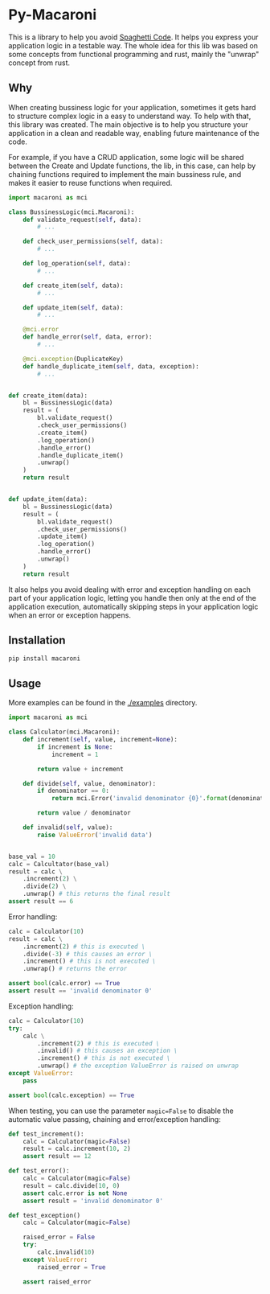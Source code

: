 # Py-Macaroni

This is a library to help you avoid
[Spaghetti Code](https://en.wikipedia.org/wiki/Spaghetti_code). It helps you
express your application logic in a testable way. The whole idea for this lib
was based on some concepts from functional programming and rust, mainly the
"unwrap" concept from rust.

## Why

When creating bussiness logic for your application, sometimes it gets hard to
structure complex logic in a easy to understand way. To help with that, this
library was created. The main objective is to help you structure your
application in a clean and readable way, enabling future maintenance of the
code.

For example, if you have a CRUD application, some logic will be shared between
the Create and Update functions, the lib, in this case, can help by chaining
functions required to implement the main bussiness rule, and makes it easier to
reuse functions when required.

```python
import macaroni as mci

class BussinessLogic(mci.Macaroni):
    def validate_request(self, data):
        # ...

    def check_user_permissions(self, data):
        # ...

    def log_operation(self, data):
        # ...

    def create_item(self, data):
        # ...

    def update_item(self, data):
        # ...

    @mci.error
    def handle_error(self, data, error):
        # ...

    @mci.exception(DuplicateKey)
    def handle_duplicate_item(self, data, exception):
        # ...


def create_item(data):
    bl = BussinessLogic(data)
    result = (
        bl.validate_request()
        .check_user_permissions()
        .create_item()
        .log_operation()
        .handle_error()
        .handle_duplicate_item()
        .unwrap()
    )
    return result


def update_item(data):
    bl = BussinessLogic(data)
    result = (
        bl.validate_request()
        .check_user_permissions()
        .update_item()
        .log_operation()
        .handle_error()
        .unwrap()
    )
    return result
```

It also helps you avoid dealing with error and exception handling on each part
of your application logic, letting you handle then only at the end of the
application execution, automatically skipping steps in your application logic
when an error or exception happens.

## Installation

```
pip install macaroni
```

## Usage

More examples can be found in the [./examples](./examples) directory.

```python
import macaroni as mci

class Calculator(mci.Macaroni):
    def increment(self, value, increment=None):
        if increment is None:
            increment = 1

        return value + increment

    def divide(self, value, denominator):
        if denominator == 0:
            return mci.Error('invalid denominator {0}'.format(denominator))

        return value / denominator

    def invalid(self, value):
        raise ValueError('invalid data')


base_val = 10
calc = Calcultator(base_val)
result = calc \
    .increment(2) \
    .divide(2) \
    .unwrap() # this returns the final result
assert result == 6
```

Error handling:

```python
calc = Calculator(10)
result = calc \
    .increment(2) # this is executed \
    .divide(-3) # this causes an error \
    .increment() # this is not executed \
    .unwrap() # returns the error

assert bool(calc.error) == True
assert result == 'invalid denominator 0'
```

Exception handling:

```python
calc = Calculator(10)
try:
    calc \
        .increment(2) # this is executed \
        .invalid() # this causes an exception \
        .increment() # this is not executed \
        .unwrap() # the exception ValueError is raised on unwrap
except ValueError:
    pass

assert bool(calc.exception) == True
```

When testing, you can use the parameter `magic=False` to disable the automatic value passing, chaining and error/exception handling:

```python
def test_increment():
    calc = Calculator(magic=False)
    result = calc.increment(10, 2)
    assert result == 12

def test_error():
    calc = Calculator(magic=False)
    result = calc.divide(10, 0)
    assert calc.error is not None
    assert result = 'invalid denominator 0'

def test_exception()
    calc = Calculator(magic=False)

    raised_error = False
    try:
        calc.invalid(10)
    except ValueError:
        raised_error = True

    assert raised_error
```
